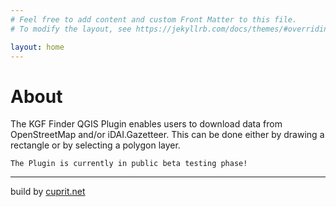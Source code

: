 ```yaml
---
# Feel free to add content and custom Front Matter to this file.
# To modify the layout, see https://jekyllrb.com/docs/themes/#overriding-theme-defaults

layout: home
---
```


# About

The KGF Finder QGIS Plugin enables users to download data from OpenStreetMap and/or iDAI.Gazetteer. This can be done either by drawing a rectangle or by selecting a polygon layer.

```
The Plugin is currently in public beta testing phase!
```

---
build by [cuprit.net](https://cuprit.net)